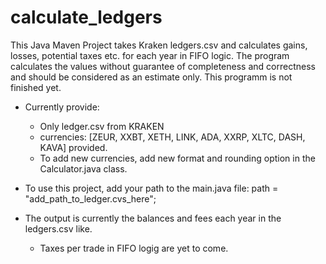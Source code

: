 # calculate_ledgers
This Java Maven Project takes Kraken ledgers.csv and calculates gains, losses, potential taxes etc. for each year in FIFO logic.
The program calculates the values without guarantee of completeness and correctness and should be considered as an estimate only.
This programm is not finished yet. 

- Currently provide:
  - Only ledger.csv from KRAKEN 
  - currencies: [ZEUR, XXBT, XETH, LINK, ADA, XXRP, XLTC, DASH, KAVA] provided.
  - To add new currencies, add new format and rounding option in the Calculator.java class.

- To use this project, add your path to the main.java file: path = "add_path_to_ledger.cvs_here";

- The output is currently the balances and fees each year in the ledgers.csv like.
  - Taxes per trade in FIFO logig are yet to come.
